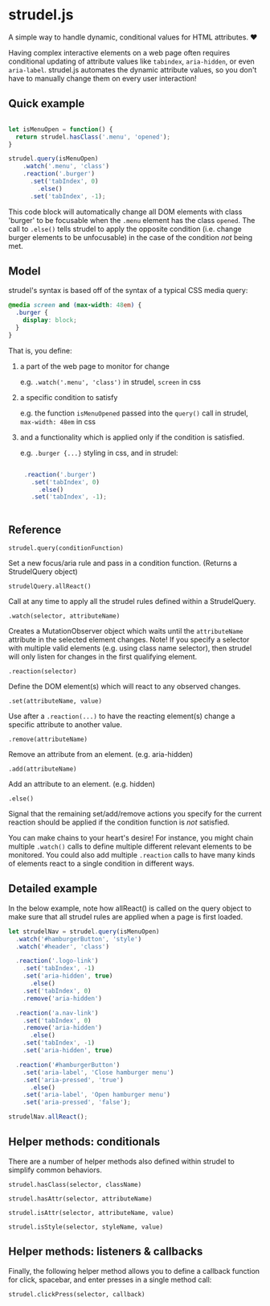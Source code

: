 # strudel.js

A simple way to handle dynamic, conditional values for HTML attributes. :heart:

Having complex interactive elements on a web page often requires conditional updating of attribute values like `tabindex`, `aria-hidden`, or even `aria-label`. strudel.js automates the dynamic attribute values, so you don't have to manually change them on every user interaction!

## Quick example

```javascript

let isMenuOpen = function() {
  return strudel.hasClass('.menu', 'opened');
}

strudel.query(isMenuOpen)
    .watch('.menu', 'class')
    .reaction('.burger')
      .set('tabIndex', 0)
        .else()
      .set('tabIndex', -1);

```
This code block will automatically change all DOM elements with class 'burger' to be focusable when the `.menu` element has the class `opened`. The call to `.else()` tells strudel to apply the opposite condition (i.e. change burger elements to be unfocusable) in the case of the condition *not* being met.


## Model

strudel's syntax is based off of the syntax of a typical CSS media query: 

```css
@media screen and (max-width: 48em) {
  .burger {
    display: block;
  }
}
```
That is, you define:
1. a part of the web page to monitor for change

   e.g. `.watch('.menu', 'class')` in strudel, `screen` in css



2. a specific condition to satisfy

   e.g. the function `isMenuOpened` passed into the `query()` call in strudel,  `max-width: 48em` in css



3. and a functionality which is applied only if the condition is satisfied.

   e.g. `.burger {...}` styling in css, and in strudel:
   
   ```javascript

    .reaction('.burger')
      .set('tabIndex', 0)
        .else()
      .set('tabIndex', -1);
      
   ```


## Reference

`strudel.query(conditionFunction)`

Set a new focus/aria rule and pass in a condition function. (Returns a StrudelQuery object)

`strudelQuery.allReact()`

Call at any time to apply all the strudel rules defined within a StrudelQuery.


`.watch(selector, attributeName)`

Creates a MutationObserver object which waits until the `attributeName` attribute in the selected element changes. Note! If you specify a selector with multiple valid elements (e.g. using class name selector), then strudel will only listen for changes in the first qualifying element.


`.reaction(selector)`

Define the DOM element(s) which will react to any observed changes.

`.set(attributeName, value)`

Use after a `.reaction(...)` to have the reacting element(s) change a specific attribute to another value.

`.remove(attributeName)`

Remove an attribute from an element. (e.g. aria-hidden)

`.add(attributeName)`

Add an attribute to an element. (e.g. hidden)

`.else()`

Signal that the remaining set/add/remove actions you specify for the current reaction should be applied if the condition function is *not* satisfied.


You can make chains to your heart's desire! For instance, you might chain multiple `.watch()` calls to define multiple different relevant elements to be monitored. You could also add multiple `.reaction` calls to have many kinds of elements react to a single condition in different ways.

## Detailed example

In the below example, note how allReact() is called on the query object to make sure that all strudel rules are applied when a page is first loaded.

```javascript
let strudelNav = strudel.query(isMenuOpen)
  .watch('#hamburgerButton', 'style')
  .watch('#header', 'class')

  .reaction('.logo-link')
    .set('tabIndex', -1)
    .set('aria-hidden', true)
      .else()
    .set('tabIndex', 0)
    .remove('aria-hidden')

  .reaction('a.nav-link')
    .set('tabIndex', 0)
    .remove('aria-hidden')
      .else()
    .set('tabIndex', -1)
    .set('aria-hidden', true)

  .reaction('#hamburgerButton')
    .set('aria-label', 'Close hamburger menu')
    .set('aria-pressed', 'true')
      .else()
    .set('aria-label', 'Open hamburger menu')
    .set('aria-pressed', 'false');

strudelNav.allReact();

```

## Helper methods: conditionals

There are a number of helper methods also defined within strudel to simplify common behaviors.

`strudel.hasClass(selector, className)`


`strudel.hasAttr(selector, attributeName)`


`strudel.isAttr(selector, attributeName, value)`


`strudel.isStyle(selector, styleName, value)`

## Helper methods: listeners & callbacks

Finally, the following helper method allows you to define a callback function for click, spacebar, and enter presses in a single method call:

`strudel.clickPress(selector, callback)`

